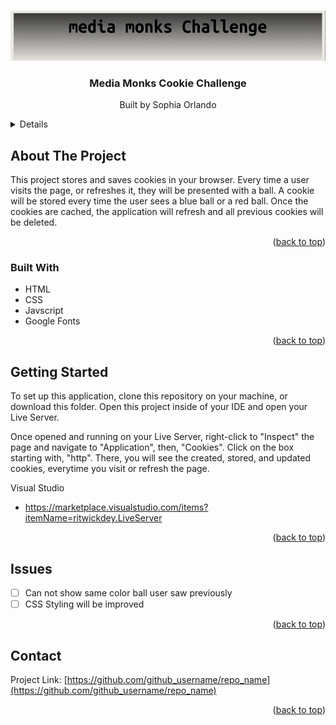 
<a name="readme-top"></a>

<!-- PROJECT LOGO -->
<br />
<div align="center">
  <a href="https://github.com/github_username/repo_name">
    <img src="assets/mmbanner.png" alt="Logo" width="100%" height="80">
  </a>

<h3 align="center">Media Monks Cookie Challenge</h3>

  <p align="center">
    Built by Sophia Orlando
</div>



<details>
  <ol>
    <li>
      <a>About The Project</a>
      <ul>
        <li><a href="#built-with">Built With</a></li>
      </ul>
    </li>
    <li>
      <a href="#getting-started">Getting Started</a>
      <ul>
        <li><a href="#prerequisites">Prerequisites</a></li>
        <li><a href="#installation">Installation</a></li>
      </ul>
    </li>
    <li><a href="#usage">Usage</a></li>
    <li><a href="#roadmap">Roadmap</a></li>
    <li><a href="#contributing">Contributing</a></li>
    <li><a href="#license">License</a></li>
    <li><a href="#contact">Contact</a></li>
    <li><a href="#acknowledgments">Acknowledgments</a></li>
  </ol>
</details>



<!-- ABOUT THE PROJECT -->
## About The Project

This project stores and saves cookies in your browser. Every time a user visits the page, or refreshes it, they will be presented with a ball. A cookie will be stored every time the user sees a blue ball or a red ball. Once the cookies are cached, the application will refresh and all previous cookies will be deleted. 

<p align="right">(<a href="#readme-top">back to top</a>)</p>

### Built With

* HTML
* CSS
* Javscript
* Google Fonts


<p align="right">(<a href="#readme-top">back to top</a>)</p>



<!-- GETTING STARTED -->
## Getting Started

To set up this application, clone this repository on your machine, or download this folder. Open this project inside of your IDE and open your Live Server. 

Once opened and running on your Live Server, right-click to "Inspect" the page and navigate to "Application", then, "Cookies". Click on the box starting with, "http". There, you will see the created, stored, and updated cookies, everytime you visit or refresh the page. 

Visual Studio
* https://marketplace.visualstudio.com/items?itemName=ritwickdey.LiveServer 


<p align="right">(<a href="#readme-top">back to top</a>)</p>


<!-- ROADMAP -->
## Issues

- [ ] Can not show same color ball user saw previously
- [ ] CSS Styling will be improved

<p align="right">(<a href="#readme-top">back to top</a>)</p>

<!-- CONTACT -->
## Contact


Project Link: [https://github.com/github_username/repo_name](https://github.com/github_username/repo_name)

<p align="right">(<a href="#readme-top">back to top</a>)</p>




